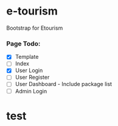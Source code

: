 # e-tourism
Bootstrap for Etourism

### Page Todo:

- [X] Template
- [ ] Index
- [X] User Login
- [ ] User Register
- [ ] User Dashboard - Include package list
- [ ] Admin Login

# test
